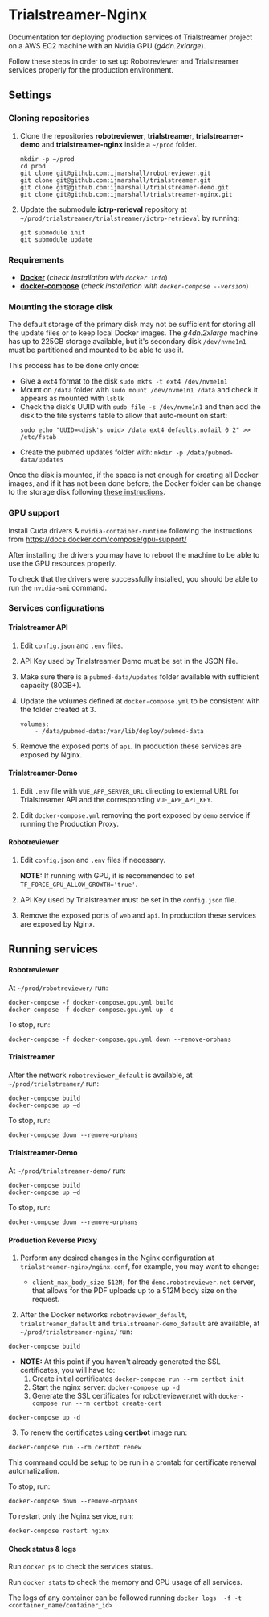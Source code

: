 # Trialstreamer-Nginx
Documentation for deploying production services of Trialstreamer project on a AWS EC2 machine with an Nvidia GPU (_g4dn.2xlarge_). 

Follow these steps in order to set up Robotreviewer and Trialstreamer services properly for
the production environment.

## Settings 

### Cloning repositories 

1. Clone the repositories **robotreviewer**, **trialstreamer**, **trialstreamer-demo** and **trialstreamer-nginx**
   inside a `~/prod` folder. 

   ```
   mkdir -p ~/prod
   cd prod
   git clone git@github.com:ijmarshall/robotreviewer.git
   git clone git@github.com:ijmarshall/trialstreamer.git
   git clone git@github.com:ijmarshall/trialstreamer-demo.git
   git clone git@github.com:ijmarshall/trialstreamer-nginx.git
   ```

2. Update the submodule **ictrp-rerieval** repository at `~/prod/trialstreamer/trialstreamer/ictrp-retrieval` by running: 
    ```   
    git submodule init  
    git submodule update 
    ```
### Requirements

- [**Docker**](https://docs.docker.com/engine/install/ubuntu/) (_check installation with `docker info`_)  
- [**docker-compose**](https://docs.docker.com/compose/install/) (_check installation with `docker-compose --version`_)

### Mounting the storage disk

The default storage of the primary disk may not be sufficient for storing all the update files or to keep local Docker images.
The _g4dn.2xlarge_ machine has up to 225GB storage available, but it's secondary disk `/dev/nvme1n1` must be partitioned and mounted to be able to use it.

This process has to be done only once:

- Give a `ext4` format to the disk `sudo mkfs -t ext4 /dev/nvme1n1`
- Mount on `/data` folder with `sudo mount /dev/nvme1n1 /data` and check it appears as mounted with `lsblk`
- Check the disk's UUID with `sudo file -s /dev/nvme1n1` and then add the disk to the file systems table to allow 
  that auto-mount on start:
  ```
  sudo echo "UUID=<disk's uuid> /data ext4 defaults,nofail 0 2" >> /etc/fstab
  ```
- Create the pubmed updates folder with: `mkdir -p /data/pubmed-data/updates`

Once the disk is mounted, if the space is not enough for creating all Docker images, and if it has not been done before,
the Docker folder can be change to the storage disk following [these instructions](https://www.guguweb.com/2019/02/07/how-to-move-docker-data-directory-to-another-location-on-ubuntu/).

### GPU support

Install Cuda drivers & `nvidia-container-runtime` following the instructions from https://docs.docker.com/compose/gpu-support/  

After installing the drivers you may have to reboot the machine to be able to use the GPU resources properly. 

To check that the drivers were successfully installed, you should be able to run the `nvidia-smi` command.

### Services configurations

#### Trialstreamer API 

1. Edit `config.json` and `.env` files.  

2. API Key used by Trialstreamer Demo must be set in the JSON file.  

3. Make sure there is a `pubmed-data/updates` folder available with sufficient capacity (80GB+).

4. Update the volumes defined at `docker-compose.yml` to be consistent with the folder created at 3. 
    ```
    volumes: 
        - /data/pubmed-data:/var/lib/deploy/pubmed-data 
    ```
5. Remove the exposed ports of `api`. In production these services are exposed by Nginx.

#### Trialstreamer-Demo 

1. Edit `.env` file with `VUE_APP_SERVER_URL` directing to external URL for Trialstreamer API and 
   the corresponding `VUE_APP_API_KEY`.

2. Edit `docker-compose.yml` removing the port exposed by `demo` service if running the Production Proxy. 
 
#### Robotreviewer 

1. Edit `config.json` and `.env` files if necessary. 

    **NOTE:** If running with GPU, it is recommended to set `TF_FORCE_GPU_ALLOW_GROWTH='true'`.

2. API Key used by Trialstreamer must be set in the `config.json` file.

3. Remove the exposed ports of `web` and `api`. In production these services are exposed by Nginx.

## Running services 

#### Robotreviewer 

At `~/prod/robotreviewer/` run: 
```
docker-compose -f docker-compose.gpu.yml build
docker-compose -f docker-compose.gpu.yml up -d
```
To stop, run: 
```
docker-compose -f docker-compose.gpu.yml down --remove-orphans 
```

#### Trialstreamer 

After the network `robotreviewer_default` is available, at `~/prod/trialstreamer/` run: 

```
docker-compose build 
docker-compose up –d 
```
To stop, run: 
```
docker-compose down --remove-orphans 
```

#### Trialstreamer-Demo 

At `~/prod/trialstreamer-demo/` run: 

```
docker-compose build
docker-compose up –d 
```
To stop, run: 
```
docker-compose down --remove-orphans 
```
 
#### Production Reverse Proxy

1. Perform any desired changes in the Nginx configuration at `trialstreamer-nginx/nginx.conf`,
   for example, you may want to change:
   - `client_max_body_size 512M;` for the `demo.robotreviewer.net` server, that allows for the PDF uploads up to a 512M body size on the request.

2. After the Docker networks `robotreviewer_default`, `trialstreamer_default` and `trialstreamer-demo_default` are available, 
at `~/prod/trialstreamer-nginx/` run:

```
docker-compose build 
```
* **NOTE:** At this point if you haven't already generated the SSL certificates, you will have to:
   1. Create initial certificates `docker-compose run --rm certbot init`
   2. Start the nginx server: `docker-compose up -d`
   3. Generate the SSL certificates for robotreviewer.net with `docker-compose run --rm certbot create-cert`

```
docker-compose up -d
```


3. To renew the certificates using **certbot** image run:
```
docker-compose run --rm certbot renew
```
This command could be setup to be run in a crontab for certificate renewal automatization.

To stop, run: 
```
docker-compose down --remove-orphans 
```

To restart only the Nginx service, run:
```
docker-compose restart nginx
```


#### Check status & logs 

Run `docker ps` to check the services status.

Run `docker stats` to check the memory and CPU usage of all services.

The logs of any container can be followed running `docker logs  -f -t <container_name/container_id>`
